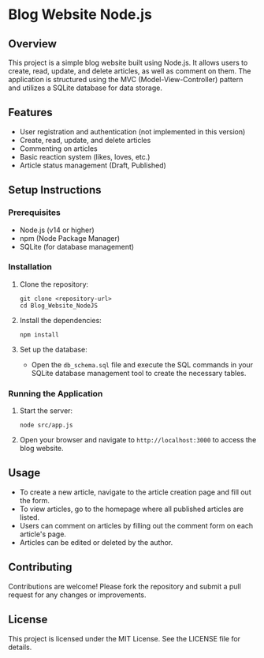 # Blog Website Node.js

## Overview
This project is a simple blog website built using Node.js. It allows users to create, read, update, and delete articles, as well as comment on them. The application is structured using the MVC (Model-View-Controller) pattern and utilizes a SQLite database for data storage.

## Features
- User registration and authentication (not implemented in this version)
- Create, read, update, and delete articles
- Commenting on articles
- Basic reaction system (likes, loves, etc.)
- Article status management (Draft, Published)

## Setup Instructions

### Prerequisites
- Node.js (v14 or higher)
- npm (Node Package Manager)
- SQLite (for database management)

### Installation
1. Clone the repository:
   ```
   git clone <repository-url>
   cd Blog_Website_NodeJS
   ```

2. Install the dependencies:
   ```
   npm install
   ```

3. Set up the database:
   - Open the `db_schema.sql` file and execute the SQL commands in your SQLite database management tool to create the necessary tables.

### Running the Application
1. Start the server:
   ```
   node src/app.js
   ```

2. Open your browser and navigate to `http://localhost:3000` to access the blog website.

## Usage
- To create a new article, navigate to the article creation page and fill out the form.
- To view articles, go to the homepage where all published articles are listed.
- Users can comment on articles by filling out the comment form on each article's page.
- Articles can be edited or deleted by the author.

## Contributing
Contributions are welcome! Please fork the repository and submit a pull request for any changes or improvements.

## License
This project is licensed under the MIT License. See the LICENSE file for details.